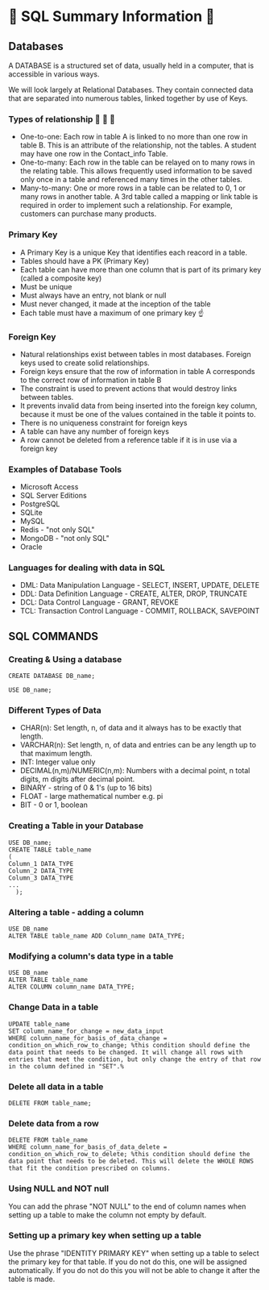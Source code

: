 # :japanese_goblin: SQL Summary Information :running:

## Databases

A DATABASE is a structured set of data, usually held in a computer, that is accessible in various ways.

We will look largely at Relational Databases. They contain connected data that are separated into numerous tables, linked together by use of Keys.

### Types of relationship :couple: :two_men_holding_hands: :two_women_holding_hands:
- One-to-one: Each row in table A is linked to no more than one row in table B. This is an attribute of the relationship, not the tables. A student may have one row in the Contact_info Table.
- One-to-many: Each row in the table can be relayed on to many rows in the relating table. This allows frequently used information to be saved only once in a table and referenced many times in the other tables.
- Many-to-many: One or more rows in a table can be related to 0, 1 or many rows in another table. A 3rd table called a mapping or link table is required in order to implement such a relationship. For example, customers can purchase many products.

### Primary Key
- A Primary Key is a unique Key that identifies each reacord in a table.
- Tables should have a PK (Primary Key)
- Each table can have more than one column that is part of its primary key (called a composite key)
- Must be unique
- Must always have an entry, not blank or null
- Must never changed, it made at the inception of the table
- Each table must have a maximum of one primary key :point_up:

### Foreign Key
- Natural relationships exist between tables in most databases. Foreign keys used to create solid relationships.
- Foreign keys ensure that the row of information in table A corresponds to the correct row of information in table B
- The constraint is used to prevent actions that would destroy links between tables.
- It prevents invalid data from being inserted into the foreign key column, because it must be one of the values contained in the table it points to.
- There is no uniqueness constraint for foreign keys
- A table can have any number of foreign keys
- A row cannot be deleted from a reference table if it is in use via a foreign key

### Examples of Database Tools
- Microsoft Access
- SQL Server Editions
- PostgreSQL
- SQLite
- MySQL
- Redis - "not only SQL"
- MongoDB - "not only SQL"
- Oracle

### Languages for dealing with data in SQL
- DML: Data Manipulation Language - SELECT, INSERT, UPDATE, DELETE
- DDL: Data Definition Language - CREATE, ALTER, DROP, TRUNCATE
- DCL: Data Control Language - GRANT, REVOKE
- TCL: Transaction Control Language - COMMIT, ROLLBACK, SAVEPOINT

## SQL COMMANDS

### Creating & Using a database
```SQLite
CREATE DATABASE DB_name;

USE DB_name;
```

### Different Types of Data
+ CHAR(n): Set length, n, of data and it always has to be exactly that length.
+ VARCHAR(n): Set length, n, of data and entries can be any length up to that maximum length.
+ INT: Integer value only
+ DECIMAL(n,m)/NUMERIC(n,m): Numbers with a decimal point, n total digits, m digits after decimal point.
+ BINARY - string of 0 & 1's (up to 16 bits)
+ FLOAT - large mathematical number e.g. pi
+ BIT - 0 or 1, boolean

### Creating a Table in your Database
```SQLite
USE DB_name;
CREATE TABLE table_name
(
Column_1 DATA_TYPE
Column_2 DATA_TYPE
Column_3 DATA_TYPE
...
  );
```
### Altering a table - adding a column

```SQLite
USE DB_name
ALTER TABLE table_name ADD Column_name DATA_TYPE;
```

### Modifying a column's data type in a table

```SQLite
USE DB_name
ALTER TABLE table_name
ALTER COLUMN column_name DATA_TYPE;
```

### Change Data in a table
```SQLite
UPDATE table_name
SET column_name_for_change = new_data_input
WHERE column_name_for_basis_of_data_change = condition_on_which_row_to_change; %this condition should define the data point that needs to be changed. It will change all rows with entries that meet the condition, but only change the entry of that row in the column defined in "SET".%
```

### Delete all data in a table
```SQLite
DELETE FROM table_name;
```

### Delete data from a row
```SQLite
DELETE FROM table_name
WHERE column_name_for_basis_of_data_delete = condition_on_which_row_to_delete; %this condition should define the data point that needs to be deleted. This will delete the WHOLE ROWS that fit the condition prescribed on columns.
```

### Using NULL and NOT null

You can add the phrase "NOT NULL" to the end of column names when setting up a table to make the column not empty by default.

### Setting up a primary key when setting up a table

Use the phrase "IDENTITY PRIMARY KEY" when setting up a table to select the primary key for that table. If you do not do this, one will be assigned automatically. If you do not do this you will not be able to change it after the table is made.
